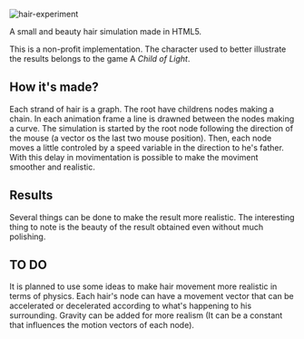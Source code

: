 ![hair-experiment](https://i.imgur.com/AMLaTya.png?1)

A small and beauty hair simulation made in HTML5.

This is a non-profit implementation. The character used to better illustrate the results belongs to the game A *Child of Light*.

<h2>How it's made?</h2>
Each strand of hair is a graph. The root have childrens nodes making a chain. In each animation frame a line is drawned between the nodes making a curve.
The simulation is started by the root node following the direction of the mouse (a vector os the last two mouse position). Then, each node moves a little controled by a speed variable in the direction to he's father. With this delay in movimentation is possible to make the moviment smoother and realistic.

<h2>Results</h2>
Several things can be done to make the result more realistic. The interesting thing to note is the beauty of the result obtained even without much polishing.

<h2>TO DO</h2>
It is planned to use some ideas to make hair movement more realistic in terms of physics.
Each hair's node can have a movement vector that can be accelerated or decelerated according to what's happening to his surrounding.
Gravity can be added for more realism (It can be a constant that influences the motion vectors of each node).
